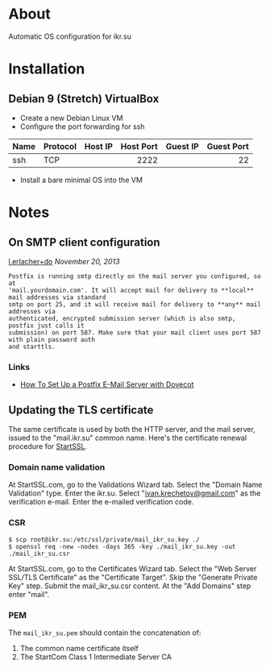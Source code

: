 # About

Automatic OS configuration for ikr.su

# Installation

## Debian 9 (Stretch) VirtualBox

* Create a new Debian Linux VM
* Configure the port forwarding for ssh

| Name | Protocol | Host IP | Host Port | Guest IP | Guest Port |
| ---- | -------- | ------- | --------: | -------- | ---------: |
| ssh  | TCP      |         | 2222      |          | 22         |

* Install a bare minimal OS into the VM


# Notes

## On SMTP client configuration

[l.erlacher+do](https://www.digitalocean.com/community/users/l-erlacher-do) _November 20, 2013_

    Postfix is running smtp directly on the mail server you configured, so at
    'mail.yourdomain.com'. It will accept mail for delivery to **local** mail addresses via standard
    smtp on port 25, and it will receive mail for delivery to **any** mail addresses via
    authenticated, encrypted submission server (which is also smtp, postfix just calls it
    submission) on port 587. Make sure that your mail client uses port 587 with plain password auth
    and starttls.

### Links

* [How To Set Up a Postfix E-Mail Server with Dovecot](https://www.digitalocean.com/community/tutorials/how-to-set-up-a-postfix-e-mail-server-with-dovecot)

## Updating the TLS certificate

The same certificate is used by both the HTTP server, and the mail server, issued to the
"mail.ikr.su" common name. Here's the certificate renewal procedure for
[StartSSL](https://www.startssl.com/).

### Domain name validation

At StartSSL.com, go to the Validations Wizard tab. Select the "Domain Name Validation" type. Enter
the ikr.su. Select "ivan.krechetov@gmail.com" as the verification e-mail. Enter the e-mailed
verification code.

### CSR

```
$ scp root@ikr.su:/etc/ssl/private/mail_ikr_su.key ./
$ openssl req -new -nodes -days 365 -key ./mail_ikr_su.key -out ./mail_ikr_su.csr
```

At StartSSL.com, go to the Certificates Wizard tab. Select the "Web Server SSL/TLS Certificate" as
the "Certificate Target". Skip the "Generate Private Key" step. Submit the mail_ikr_su.csr
content. At the "Add Domains" step enter "mail".

### PEM

The `mail_ikr_su.pem` should contain the concatenation of:

1. The common name certificate itself
2. The StartCom Class 1 Intermediate Server CA
